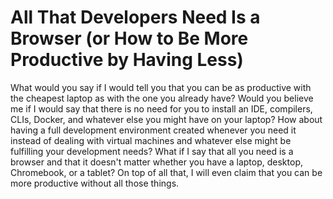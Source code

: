 # All That Developers Need Is a Browser (or How to Be More Productive by Having Less)

What would you say if I would tell you that you can be as productive with the cheapest laptop as with the one you already have? Would you believe me if I would say that there is no need for you to install an IDE, compilers, CLIs, Docker, and whatever else you might have on your laptop? How about having a full development environment created whenever you need it instead of dealing with virtual machines and whatever else might be fulfilling your development needs? What if I say that all you need is a browser and that it doesn't matter whether you have a laptop, desktop, Chromebook, or a tablet? On top of all that, I will even claim that you can be more productive without all those things.
